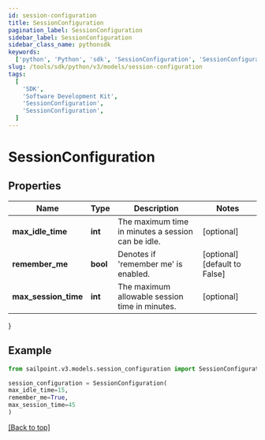 ```yaml
---
id: session-configuration
title: SessionConfiguration
pagination_label: SessionConfiguration
sidebar_label: SessionConfiguration
sidebar_class_name: pythonsdk
keywords:
  ['python', 'Python', 'sdk', 'SessionConfiguration', 'SessionConfiguration']
slug: /tools/sdk/python/v3/models/session-configuration
tags:
  [
    'SDK',
    'Software Development Kit',
    'SessionConfiguration',
    'SessionConfiguration',
  ]
---
```


# SessionConfiguration

## Properties

| Name | Type | Description | Notes |
| --- | --- | --- | --- |
| **max_idle_time** | **int** | The maximum time in minutes a session can be idle. | [optional] |
| **remember_me** | **bool** | Denotes if 'remember me' is enabled. | [optional] [default to False] |
| **max_session_time** | **int** | The maximum allowable session time in minutes. | [optional] |

}

## Example

```python
from sailpoint.v3.models.session_configuration import SessionConfiguration

session_configuration = SessionConfiguration(
max_idle_time=15,
remember_me=True,
max_session_time=45
)

```

[[Back to top]](#)
